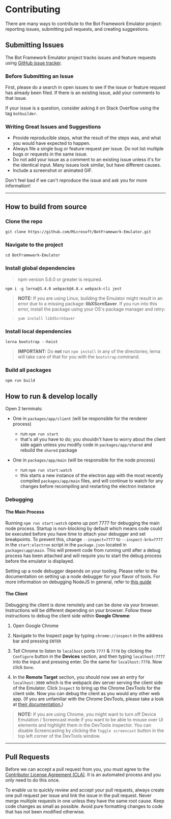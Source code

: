 # Contributing

There are many ways to contribute to the Bot Framework Emulator project: reporting issues, submitting pull requests, and creating suggestions.

## Submitting Issues

The Bot Framework Emulator project tracks issues and feature requests using [GitHub issue tracker](https://github.com/BotBuilder-Emulator/issues).

### Before Submitting an Issue

First, please do a search in open issues to see if the issue or feature request has already been filed. If there is an existing issue, add your comments to that issue.

If your issue is a question, consider asking it on Stack Overflow using the tag `botbuilder`.

### Writing Great Issues and Suggestions
* Provide reproducible steps, what the result of the steps was, and what you would have expected to happen.
* Always file a single bug or feature request per issue. Do not list multiple bugs or requests in the same issue.
* Do not add your issue as a comment to an existing issue unless it's for the identical input. Many issues look similar, but have different causes.
* Include a screenshot or animated GIF.

Don't feel bad if we can't reproduce the issue and ask you for more information!

***

## How to build from source

### Clone the repo

```
git clone https://github.com/Microsoft/BotFramework-Emulator.git
```

### Navigate to the project
```
cd BotFramework-Emulator
```

### Install global dependencies

> npm version 5.6.0 or greater is required.

```
npm i -g lerna@3.4.0 webpack@4.8.x webpack-cli jest
```

> **NOTE:** If you are using Linux, building the Emulator might result in an error due to a missing package: **libXScrnSaver**. If you run into this error, install the package using your OS's package manager and retry: 

>`yum install libXScrnSaver`

### Install local dependencies

```
lerna bootstrap --hoist
```

> **IMPORTANT:** Do **not** run `npm install` in any of the directories; lerna will take care of that for you with the
 `bootstrap` command.

### Build all packages

```
npm run build
```

## How to run & develop locally

Open 2 terminals:

 - One in `packages/app/client` (will be responsible for the renderer process)
   - run `npm run start`
   - that's all you have to do; you shouldn't have to worry about the client side again unless you modify code in 
   `packages/app/shared` and rebuild the `shared` package

 - One in `packages/app/main` (will be responsible for the node process)
   - run `npm run start:watch`
   - this starts a new instance of the electron app with the most recently compiled `packages/app/main` files, and will continue to watch for any changes before recompiling and restarting the electron instance

### Debugging

#### The Main Process
Running `npm run start:watch` opens up port 7777 for debugging the main node process. Startup is non-blocking
by default which means code could be executed before you have time to attach your debugger and set breakpoints. To prevent this,
change `--inspect=7777` to `--inspect-brk=7777` in the `start:electron` script in the `package.json` located in `packages\app\main`. 
This will prevent code from running until after a debug process has been attached and will require you to start 
the debug process before the emulator is displayed.

Setting up a node debugger depends on your tooling. Please refer to the documentation on setting up a node debugger 
for your flavor of tools. For more information on debugging NodeJS in general, refer to [this guide](https://nodejs.org/en/docs/guides/debugging-getting-started/)

#### The Client
Debugging the client is done remotely and can be done via your browser. Instructions will be different depending on your browser. Follow these instructions to debug the client side within **Google Chrome**:

1. Open Google Chrome

2. Navigate to the Inspect page by typing `chrome://inspect` in the address bar and pressing `ENTER`

3. Tell Chrome to listen to `localhost` ports `7777` & `7778` by clicking the `Configure` button in the **Devices** section, and then typing `localhost:7777` into the input and pressing enter. Do the same for `localhost:7778`. Now click `Done`.

4. In the **Remote Target** section, you should now see an entry for `localhost:3000` which is the webpack dev server serving the client side of the Emulator. Click `Inspect` to bring up the Chrome DevTools for the client side. Now you can debug the client as you would any other web app. (If you are unfamiliar with the Chrome DevTools, please take a look at [their documentation.](https://developers.google.com/web/tools/chrome-devtools/javascript/))

>**NOTE:** If you are using Chrome, you might want to turn off Device Emulation / Screencast mode if you want to be able to mouse over UI elements and highlight them in the DevTools inspector. You can disable Screencasting by clicking the `Toggle screencast` button in the top left corner of the DevTools window.

***

## Pull Requests

Before we can accept a pull request from you, you must agree to the 
[Contributor License Agreement (CLA)](https://cla.opensource.microsoft.com/). 
It is an automated process and you only need to do this once.

To enable us to quickly review and accept your pull requests, always create one pull request per issue and link the 
issue in the pull request. Never merge multiple requests in one unless they have the same root cause. Keep code changes 
as small as possible. Avoid pure formatting changes to code that has not been modified otherwise.
